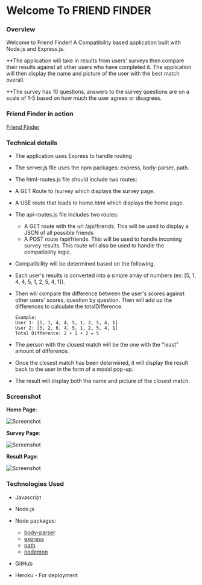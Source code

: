 # Welcome To FRIEND FINDER

### Overview

Welcome to Friend Finder! A Compatibility based application built with Node.js and Express.js. 

**The application will take in results from users' surveys then compare their results against all other users who have completed it. The application will then display the name and picture of the user with the best match overall.

**The survey has 10 questions, answers to the survey questions are on a scale of 1-5 based on how much the user agrees or disagrees.

### Friend Finder in action

[Friend Finder](http://friendfinder.yunusibrahim.me/)

### Technical details

- The application uses Express to handle routing

- The server.js file uses the npm packages: express, body-parser, path.

- The html-routes.js file should include two routes:

 - A GET Route to /survey which displays the survey page.
 - A USE route that leads to home.html which displays the home page.

- The api-routes.js file includes two routes:

  - A GET route with the url /api/friends. This will be used to display a JSON of all possible friends
  - A POST route /api/friends. This will be used to handle incoming survey results. This route will also be used to handle the compatibility logic.

- Compatibility will be determined based on the following.

 - Each user's results is converted into a simple array of numbers (ex: [5, 1, 4, 4, 5, 1, 2, 5, 4, 1]).

 - Then will compare the difference between the user's scores against other users' scores, question by question. Then will add up the differences to calculate the totalDifference.
    ~~~
    Example:
    User 1: [5, 1, 4, 4, 5, 1, 2, 5, 4, 1]
    User 2: [3, 2, 6, 4, 5, 1, 2, 5, 4, 1]
    Total Difference: 2 + 1 + 2 = 5
    ~~~
 - The person with the closest match will be the one with the "least" amount of difference.

- Once the closest match has been determined, it will display the result back to the user in the form of a modal pop-up.

- The result will display both the name and picture of the closest match.

### Screenshot

**Home Page**:

![Screenshot](./assets/images/home-page-friend-finder.jpg)

**Survey Page**: 

![Screenshot](./assets/images/survey-page-friend-finder.jpg)

**Result Page**:

![Screenshot](./assets/images/result-page-friend-finder.jpg)


### Technologies Used

* Javascript
* Node.js
* Node packages:
    * [body-parser](https://www.npmjs.com/package/body-parser)
    * [express](https://www.npmjs.com/package/express) 
    * [path](https://www.npmjs.com/package/path)
    * [nodemon](https://www.npmjs.com/package/nodemon)

* GitHub
* Heroku - For deployment
